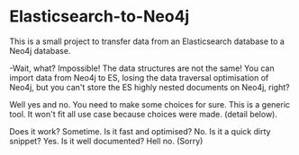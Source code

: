 # Elasticsearch-to-Neo4j

This is a small project to transfer data from an Elasticsearch database to a Neo4j database.

-Wait, what? Impossible! The data structures are not the same! You can import data from Neo4j to ES, losing the data traversal optimisation of Neo4j, but you can't store the ES highly nested documents on Neo4j, right?

Well yes and no. You need to make some choices for sure. This is a generic tool. It won't fit all use case because choices were made.
(detail below).

Does it work? Sometime.
Is it fast and optimised? No.
Is it a quick dirty snippet? Yes.
Is it well documented? Hell no. (Sorry)
